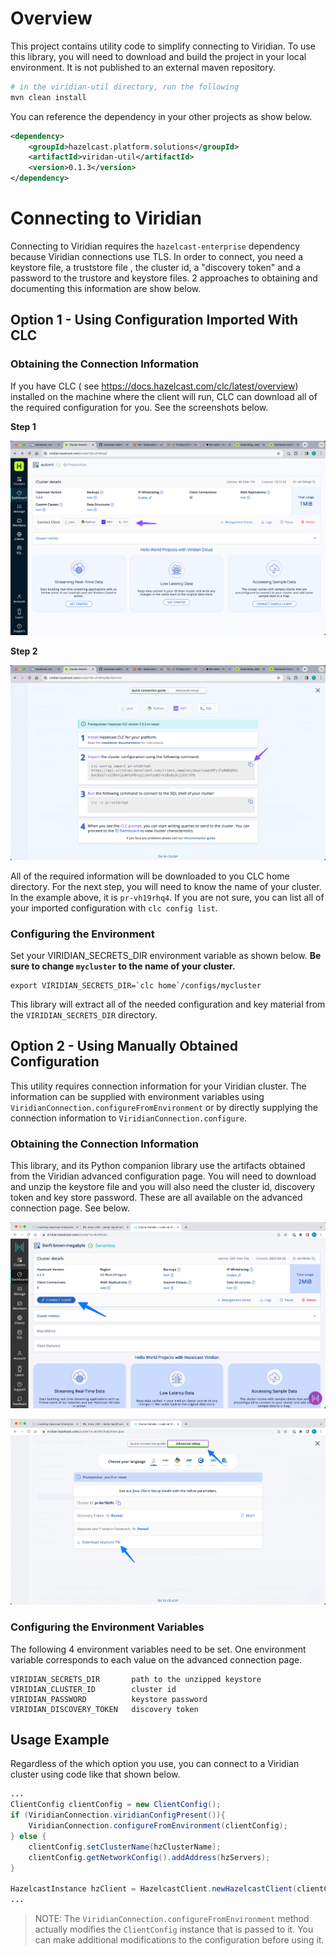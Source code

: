 # Overview

This project contains utility code to simplify connecting to Viridian. To use this library, you will need to download and build the project 
in your local environment.  It is not published to an external maven 
repository.

```sh
# in the viridian-util directory, run the following
mvn clean install
```

You can reference the dependency in your other projects as show below.
```xml
<dependency>
    <groupId>hazelcast.platform.solutions</groupId>
    <artifactId>viridan-util</artifactId>
    <version>0.1.3</version>
</dependency>
```

# Connecting to Viridian 

Connecting to Viridian requires the `hazelcast-enterprise` dependency 
because Viridian connections use TLS.  In order to connect, you need 
a keystore file, a truststore file , the cluster id, a "discovery token" and a password to the trustore and keystore files.  2 approaches to obtaining and documenting this information are show below.

## Option 1 - Using Configuration Imported With CLC

### Obtaining the Connection Information

If you have CLC ( see https://docs.hazelcast.com/clc/latest/overview) installed on the machine where the client will run, CLC can download 
all of the required configuration for you.  See the screenshots
below.

__Step 1__

![connect_clc](resources/connect_cli.png)

__Step 2__

![clc_import](resources/clc_import.png)

All of the required information will be downloaded to you CLC home
directory. For the next step, you will need to know the name of your 
cluster.  In the example above, it is `pr-vh19rhq4`.  If you are 
not sure, you can list all of your imported configuration with 
`clc config list`.

### Configuring the Environment

Set your VIRIDIAN_SECRETS_DIR environment variable as shown below.
__Be sure to change `mycluster` to the name of your cluster.__

```
export VIRIDIAN_SECRETS_DIR=`clc home`/configs/mycluster
```

This library will extract all of the needed configuration and 
key material from the `VIRIDIAN_SECRETS_DIR` directory.


## Option 2 - Using Manually Obtained Configuration

This utility requires connection information for your Viridian cluster. 
The information can be supplied with environment variables using `ViridianConnection.configureFromEnvironment` or by directly supplying 
the connection information to `ViridianConnection.configure`.  

### Obtaining the Connection Information

This library, and its Python companion library use the artifacts 
obtained from the Viridian advanced configuration page.  You will need to 
download and unzip the keystore file and you will also need the 
cluster id, discovery token and key store password.  These are all 
available on the advanced connection page. See below.

![connect_1](resources/connect_1.png)

![connect_2](resources/connect_2.png)

### Configuring the Environment Variables

The following 4 environment variables need to be set.  One environment 
variable corresponds to each value on the advanced connection page.
```
VIRIDIAN_SECRETS_DIR       path to the unzipped keystore
VIRIDIAN_CLUSTER_ID        cluster id 
VIRIDIAN_PASSWORD          keystore password
VIRIDIAN_DISCOVERY_TOKEN   discovery token
```

## Usage Example

Regardless of the which option you use, you can connect to a Viridian
cluster using code like that shown below.

```java
...
ClientConfig clientConfig = new ClientConfig();
if (ViridianConnection.viridianConfigPresent()){
    ViridianConnection.configureFromEnvironment(clientConfig);
} else {
    clientConfig.setClusterName(hzClusterName);
    clientConfig.getNetworkConfig().addAddress(hzServers);
}

HazelcastInstance hzClient = HazelcastClient.newHazelcastClient(clientConfig);
...
```

> NOTE:
The `ViridianConnection.configureFromEnvironment` method actually 
modifies the `ClientConfig` instance that is passed to it.  You 
can make additional modifications to the configuration before using it.
